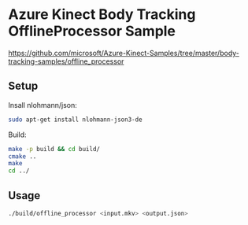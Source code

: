 # Azure Kinect Body Tracking OfflineProcessor Sample

https://github.com/microsoft/Azure-Kinect-Samples/tree/master/body-tracking-samples/offline_processor


## Setup

Insall nlohmann/json:

```bash
sudo apt-get install nlohmann-json3-de
```

Build:

```bash
make -p build && cd build/
cmake ..
make
cd ../
```

## Usage 

```bash
./build/offline_processor <input.mkv> <output.json>
```

